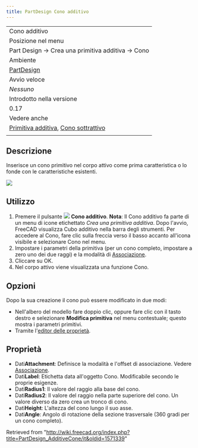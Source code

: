 ```yaml
---
title: PartDesign Cono additivo
---
```

|  |
| --- |
| Cono additivo |
| Posizione nel menu |
| Part Design → Crea una primitiva additiva → Cono |
| Ambiente |
| [PartDesign](/PartDesign_Workbench/it "PartDesign Workbench/it") |
| Avvio veloce |
| *Nessuno* |
| Introdotto nella versione |
| 0.17 |
| Vedere anche |
| [Primitiva additiva](/PartDesign_CompPrimitiveAdditive/it "PartDesign CompPrimitiveAdditive/it"), [Cono sottrattivo](/PartDesign_SubtractiveCone/it "PartDesign SubtractiveCone/it") |
|  |

## Descrizione

Inserisce un cono primitivo nel corpo attivo come prima caratteristica o lo fonde con le caratteristiche esistenti.

![](/images/PartDesign_AdditiveCone_example.png)

## Utilizzo

1. Premere il pulsante ![](/images/PartDesign_AdditiveCone.png) **Cono additivo**. **Nota**: Il Cono additivo fa parte di un menu di icone etichettato *Crea una primitiva additiva*. Dopo l'avvio, FreeCAD visualizza Cubo additivo nella barra degli strumenti. Per accedere al Cono, fare clic sulla freccia verso il basso accanto all'icona visibile e selezionare Cono nel menu.
2. Impostare i parametri della primitiva (per un cono completo, impostare a zero uno dei due raggi) e la modalità di [Associazione](/Part_EditAttachment/it "Part EditAttachment/it").
3. Cliccare su OK.
4. Nel corpo attivo viene visualizzata una funzione Cono.

## Opzioni

Dopo la sua creazione il cono può essere modificato in due modi:

* Nell'albero del modello fare doppio clic, oppure fare clic con il tasto destro e selezionare **Modifica primitiva** nel menu contestuale; questo mostra i parametri primitivi.
* Tramite l'[editor delle proprietà](/Property_editor/it "Property editor/it").

## Proprietà

* Dati**Attachment**: Definisce la modalità e l'offset di associazione. Vedere [Associazione](/Part_EditAttachment/it "Part EditAttachment/it").
* Dati**Label**: Etichetta data all'oggetto Cono. Modificabile secondo le proprie esigenze.
* Dati**Radius1**: Il valore del raggio alla base del cono.
* Dati**Radius2**: Il valore del raggio nella parte superiore del cono. Un valore diverso da zero crea un tronco di cono.
* Dati**Height**: L'altezza del cono lungo il suo asse.
* Dati**Angle**: Angolo di rotazione della sezione trasversale (360 gradi per un cono completo).

Retrieved from "<http://wiki.freecad.org/index.php?title=PartDesign_AdditiveCone/it&oldid=1571339>"